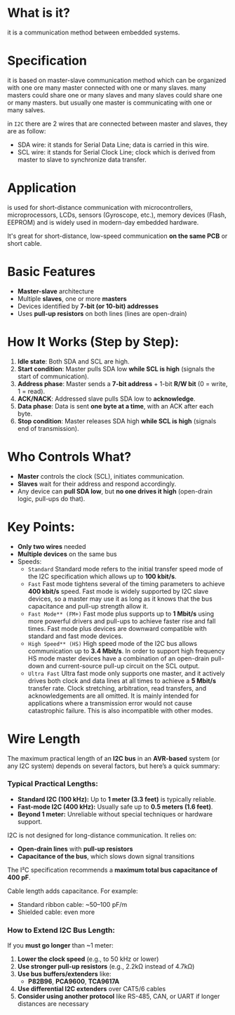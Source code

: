 # What is it?

it is a communication method between embedded systems.



# Specification

it is based on master-slave communication method which can be organized with one ore many master connected with one or many slaves. many masters could share one or many slaves and many slaves could share one or many masters. but usually one master is communicating with one or many salves.

in `I2C` there are 2 wires that are connected between master and slaves, they are as follow:

- SDA wire: it stands for Serial Data Line; data is carried in this wire.
- SCL wire: it stands for Serial Clock Line; clock which is derived from master to slave to synchronize data transfer.



# Application

is used for short-distance communication with microcontrollers, microprocessors, LCDs, sensors (Gyroscope, etc.), memory devices (Flash, EEPROM) and is widely used in modern-day embedded hardware.

It's great for short-distance, low-speed communication **on the same PCB** or short cable.



# Basic Features

- **Master-slave** architecture
- Multiple **slaves**, one or more **masters**
- Devices identified by **7-bit (or 10-bit) addresses**
- Uses **pull-up resistors** on both lines (lines are open-drain)



# How It Works (Step by Step):

1. **Idle state**: Both SDA and SCL are high.
2. **Start condition**: Master pulls SDA low **while SCL is high** (signals the start of communication).
3. **Address phase**: Master sends a **7-bit address** + 1-bit **R/W bit** (0 = write, 1 = read).
4. **ACK/NACK**: Addressed slave pulls SDA low to **acknowledge**.
5. **Data phase**: Data is sent **one byte at a time**, with an ACK after each byte.
6. **Stop condition**: Master releases SDA high **while SCL is high** (signals end of transmission).



# Who Controls What?

- **Master** controls the clock (SCL), initiates communication.
- **Slaves** wait for their address and respond accordingly.
- Any device can **pull SDA low**, but **no one drives it high** (open-drain logic, pull-ups do that).



# Key Points:

- **Only two wires** needed
- **Multiple devices** on the same bus
- Speeds:
  - `Standard`
    Standard mode refers to the initial transfer speed mode of the I2C specification which allows up to **100 kbit/s**.
  - `Fast`
    Fast mode tightens several of the timing parameters to achieve **400 kbit/s** speed. Fast mode is widely supported by I2C slave devices, so a master may use it as long as it knows that the bus capacitance and pull-up strength allow it.
  - `Fast Mode** (FM+)`
    Fast mode plus supports up to **1 Mbit/s** using more powerful drivers and pull-ups to achieve faster rise and fall times. Fast mode plus devices are downward compatible with standard and fast mode devices.
  - `High Speed** (HS)`
    High speed mode of the I2C bus allows communication up to **3.4 Mbit/s**. In order to support high frequency HS mode master devices have a combination of an open-drain pull-down and current-source pull-up circuit on the SCL output.
  - `Ultra Fast`
    Ultra fast mode only supports one master, and it actively drives both clock and data lines at all times to achieve a **5 Mbit/s** transfer rate. Clock stretching, arbitration, read transfers, and acknowledgements are all omitted. It is mainly intended for applications where a transmission error would not cause catastrophic failure. This is also incompatible with other modes.



# Wire Length

The maximum practical length of an **I2C bus** in an **AVR-based** system (or any I2C system) depends on several factors, but here’s a quick summary:



### Typical Practical Lengths:

- **Standard I2C (100 kHz):** Up to **1 meter (3.3 feet)** is typically reliable.
- **Fast-mode I2C (400 kHz):** Usually safe up to **0.5 meters (1.6 feet)**.
- **Beyond 1 meter:** Unreliable without special techniques or hardware support.



I2C is not designed for long-distance communication. It relies on:

- **Open-drain lines** with **pull-up resistors**
- **Capacitance of the bus**, which slows down signal transitions

The I²C specification recommends a **maximum total bus capacitance of 400 pF**.

Cable length adds capacitance. For example:

- Standard ribbon cable: ~50–100 pF/m
- Shielded cable: even more



### How to Extend I2C Bus Length:

If you **must go longer** than ~1 meter:

1. **Lower the clock speed** (e.g., to 50 kHz or lower)
2. **Use stronger pull-up resistors** (e.g., 2.2kΩ instead of 4.7kΩ)
3. **Use bus buffers/extenders** like:
   - **P82B96**, **PCA9600**, **TCA9617A**
4. **Use differential I2C extenders** over CAT5/6 cables
5. **Consider using another protocol** like RS-485, CAN, or UART if longer distances are necessary